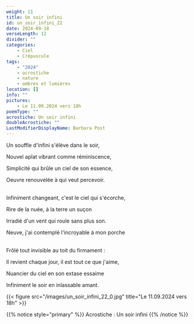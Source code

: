 ```yaml
---
weight: 11
title: Un soir infini
id: un_soir_infini_22
date: 2024-09-18
verseLength: 12
divider: ""
categories:
    - Ciel
    - Crépuscule
tags:
    - "2024"
    - acrostiche
    - nature
    - ombres et lumières
location: []
info: ""
pictures:
    - Le 11.09.2024 vers 18h
poemType: ""
acrostiche: Un soir infini
doubleAcrostiche: ""
LastModifierDisplayName: Barbara Post
---
```

Un souffle d'infini s'élève dans le soir,

Nouvel aplat vibrant comme réminiscence,

Simplicité qui brûle un ciel de son essence,

Oeuvre renouvelée à qui veut percevoir.

 \
Infiniment changeant, c'est le ciel qui s'écorche,

Rire de la nuée, à la terre un suçon

Irradié d'un vent qui roule sans plus son.

Neuve, j'ai contemplé l'incroyable à mon porche

 \
Frôlé tout invisible au toit du firmament :

Il revient chaque jour, il est tout ce que j'aime,

Nuancier du ciel en son extase essaime

Infiniment le soir en inlassable amant.

<!-- FM:Snippet:Start data:{"id":"_figure","fields":[{"name":"imageName","value":"un_soir_infini_22_0.jpg"},{"name":"imageCaption","value":"Le 11.09.2024 vers 18h"}]} -->
{{< figure src="/images/un_soir_infini_22_0.jpg" title="Le 11.09.2024 vers 18h" >}}
<!-- FM:Snippet:End -->

<!-- FM:Snippet:Start data:{"id":"_simpleNotice","fields":[{"name":"content","value":"Acrostiche : Un soir infini"}]} -->
{{% notice style="primary" %}}
Acrostiche : Un soir infini
{{% /notice %}}
<!-- FM:Snippet:End -->